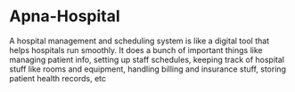 # Apna-Hospital
A hospital management and scheduling system is like a digital tool that helps hospitals run smoothly. It does a bunch of important things like managing patient info, setting up staff schedules, keeping track of hospital stuff like rooms and equipment, handling billing and insurance stuff, storing patient health records, etc 
